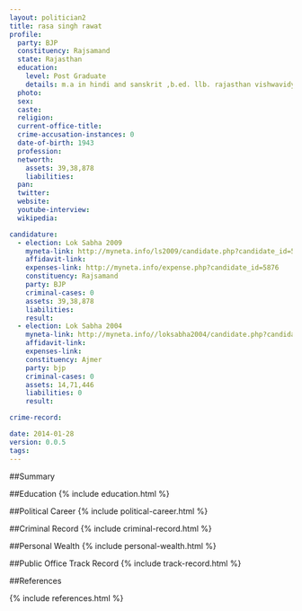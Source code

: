 ```yaml
---
layout: politician2
title: rasa singh rawat
profile: 
  party: BJP
  constituency: Rajsamand
  state: Rajasthan
  education: 
    level: Post Graduate
    details: m.a in hindi and sanskrit ,b.ed. llb. rajasthan vishwavidyalaya
  photo: 
  sex: 
  caste: 
  religion: 
  current-office-title: 
  crime-accusation-instances: 0
  date-of-birth: 1943
  profession: 
  networth: 
    assets: 39,38,878
    liabilities: 
  pan: 
  twitter: 
  website: 
  youtube-interview: 
  wikipedia: 

candidature: 
  - election: Lok Sabha 2009
    myneta-link: http://myneta.info/ls2009/candidate.php?candidate_id=5876
    affidavit-link: 
    expenses-link: http://myneta.info/expense.php?candidate_id=5876
    constituency: Rajsamand 
    party: BJP
    criminal-cases: 0
    assets: 39,38,878
    liabilities: 
    result:  
  - election: Lok Sabha 2004
    myneta-link: http://myneta.info//loksabha2004/candidate.php?candidate_id=3117
    affidavit-link: 
    expenses-link: 
    constituency: Ajmer 
    party: bjp
    criminal-cases: 0
    assets: 14,71,446
    liabilities: 0
    result:  

crime-record: 

date: 2014-01-28
version: 0.0.5
tags: 
---
```

##Summary


##Education
{% include education.html %}


##Political Career
{% include political-career.html %}


##Criminal Record
{% include criminal-record.html %}


##Personal Wealth
{% include personal-wealth.html %}


##Public Office Track Record
{% include track-record.html %}


##References


{% include references.html %}